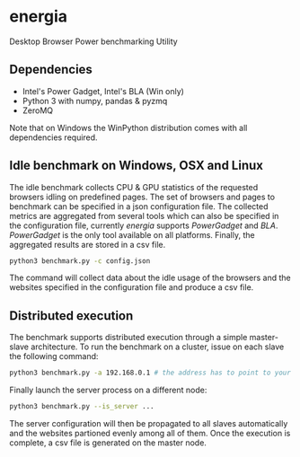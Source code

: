 # energia

Desktop Browser Power benchmarking Utility

## Dependencies

* Intel's Power Gadget, Intel's BLA (Win only)
* Python 3 with numpy, pandas & pyzmq
* ZeroMQ

Note that on Windows the WinPython distribution comes with all dependencies required.

## Idle benchmark on Windows, OSX and Linux
The idle benchmark collects CPU & GPU statistics of the requested browsers idling on predefined pages.
The set of browsers and pages to benchmark can be specified in a json configuration file.
The collected metrics are aggregated from several tools which can also be specified in the configuration file, currently *energia* supports *PowerGadget* and *BLA*.
*PowerGadget* is the only tool available on all platforms. Finally, the aggregated results are stored in a csv file.

```bash
python3 benchmark.py -c config.json
```

The command will collect data about the idle usage of the browsers and the websites specified in the configuration file and produce a csv file.

## Distributed execution
The benchmark supports distributed execution through a simple master-slave architecture.
To run the benchmark on a cluster, issue on each slave the following command:

```bash
python3 benchmark.py -a 192.168.0.1 # the address has to point to your master node
```

Finally launch the server process on a different node:

```bash
python3 benchmark.py --is_server ...
```

The server configuration will then be propagated to all slaves automatically and the websites 
partioned evenly among all of them. Once the execution is complete, a csv file is generated on the master node.
